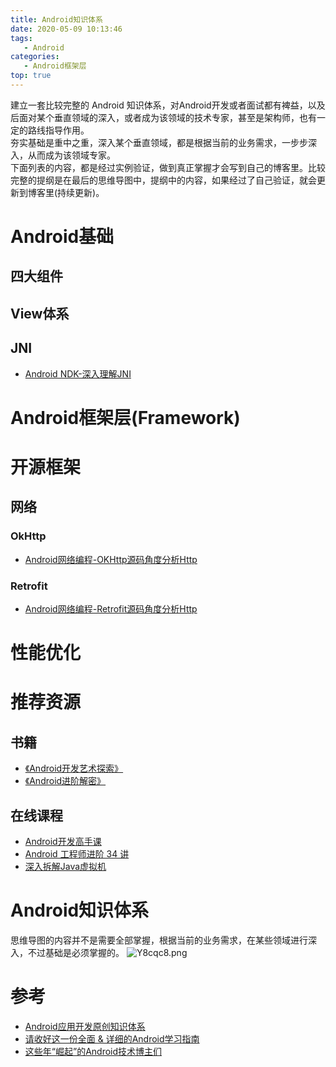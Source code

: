 ```yaml
---
title: Android知识体系
date: 2020-05-09 10:13:46
tags:
   - Android
categories:
   - Android框架层
top: true
---
```

建立一套比较完整的 Android 知识体系，对Android开发或者面试都有裨益，以及后面对某个垂直领域的深入，或者成为该领域的技术专家，甚至是架构师，也有一定的路线指导作用。  
夯实基础是重中之重，深入某个垂直领域，都是根据当前的业务需求，一步步深入，从而成为该领域专家。  
下面列表的内容，都是经过实例验证，做到真正掌握才会写到自己的博客里。比较完整的提纲是在最后的思维导图中，提纲中的内容，如果经过了自己验证，就会更新到博客里(持续更新)。 
<!--more-->
# Android基础
## 四大组件
## View体系
## JNI
* [Android NDK-深入理解JNI](/2019/08/21/AndroidNDK-DeepUnderstandJNI/)

# Android框架层(Framework)
# 开源框架
## 网络
### OkHttp
* [Android网络编程-OKHttp源码角度分析Http](/2019/07/17/Network-OKHttp/)

### Retrofit
* [Android网络编程-Retrofit源码角度分析Http](/2019/07/25/Network-Retrofit/)

# 性能优化

# 推荐资源
## 书籍
* [《Android开发艺术探索》](https://item.jd.com/11760209.html)
* [《Android进阶解密》](https://item.jd.com/12438713.html)

## 在线课程
* [Android开发高手课](https://time.geekbang.org/column/intro/142)
* [Android 工程师进阶 34 讲](https://kaiwu.lagou.com/course/courseInfo.htm?courseId=67)
* [深入拆解Java虚拟机](https://time.geekbang.org/column/intro/100010301)

# Android知识体系
思维导图的内容并不是需要全部掌握，根据当前的业务需求，在某些领域进行深入，不过基础是必须掌握的。
![Y8cqc8.png](https://s1.ax1x.com/2020/05/10/Y8cqc8.png)

# 参考
* [Android应用开发原创知识体系](https://github.com/henrymorgen/android-knowledge-system)
* [请收好这一份全面 & 详细的Android学习指南](https://blog.csdn.net/carson_ho/article/details/89838873)
* [这些年“崛起”的Android技术博主们](https://mp.weixin.qq.com/s/rJkxRDlor1ZUfdmfwvqwNg)